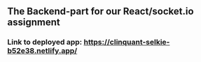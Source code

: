 ## The Backend-part for our React/socket.io assignment
### Link to deployed app: https://clinquant-selkie-b52e38.netlify.app/
